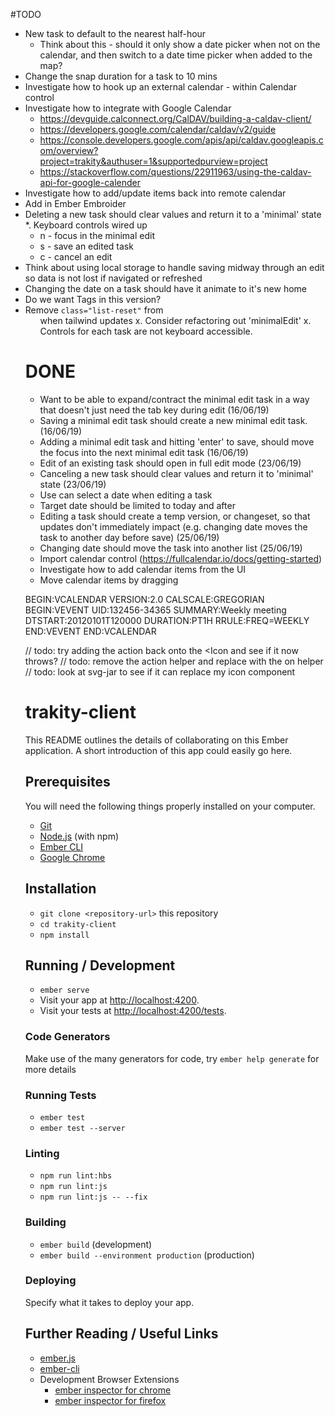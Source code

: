 #TODO
* New task to default to the nearest half-hour
  * Think about this - should it only show a date picker when not on the calendar, and then switch to a date time picker when added to the map?
* Change the snap duration for a task to 10 mins
* Investigate how to hook up an external calendar - within Calendar control
* Investigate how to integrate with Google Calendar 
   - https://devguide.calconnect.org/CalDAV/building-a-caldav-client/
   - https://developers.google.com/calendar/caldav/v2/guide
   - https://console.developers.google.com/apis/api/caldav.googleapis.com/overview?project=trakity&authuser=1&supportedpurview=project
   - https://stackoverflow.com/questions/22911963/using-the-caldav-api-for-google-calender
* Investigate how to add/update items back into remote calendar
* Add in Ember Embroider
* Deleting a new task should clear values and return it to a 'minimal' state
*. Keyboard controls wired up
  - n - focus in the minimal edit
  - s - save an edited task
  - c - cancel an edit
* Think about using local storage to handle saving midway through an edit so data is not lost if navigated or refreshed
* Changing the date on a task should have it animate to it's new home
* Do we want Tags in this version?  
* Remove `class="list-reset"` from <ul> when tailwind updates 
x. Consider refactoring out 'minimalEdit'
x. Controls for each task are not keyboard accessible. 

# DONE
* Want to be able to expand/contract the minimal edit task in a way that doesn't just need the tab key during edit (16/06/19)
* Saving a minimal edit task should create a new minimal edit task. (16/06/19)
* Adding a minimal edit task and hitting 'enter' to save, should move the focus into the next minimal edit task (16/06/19)
* Edit of an existing task should open in full edit mode (23/06/19)
* Canceling a new task should clear values and return it to 'minimal' state (23/06/19)
* Use can select a date when editing a task
* Target date should be limited to today and after
* Editing a task should create a temp version, or changeset, so that updates don't immediately impact (e.g. changing date moves the task to another day before save) (25/06/19)
* Changing date should move the task into another list (25/06/19)
* Import calendar control (https://fullcalendar.io/docs/getting-started)
* Investigate how to add calendar items from the UI
* Move calendar items by dragging


BEGIN:VCALENDAR
VERSION:2.0
CALSCALE:GREGORIAN
BEGIN:VEVENT
UID:132456-34365
SUMMARY:Weekly meeting
DTSTART:20120101T120000
DURATION:PT1H
RRULE:FREQ=WEEKLY
END:VEVENT
END:VCALENDAR


//    todo: try adding the action back onto the <Icon and see if it now throws?
//    todo: remove the action helper and replace with the on helper
//    todo: look at svg-jar to see if it can replace my icon component



# trakity-client

This README outlines the details of collaborating on this Ember application.
A short introduction of this app could easily go here.

## Prerequisites

You will need the following things properly installed on your computer.

* [Git](https://git-scm.com/)
* [Node.js](https://nodejs.org/) (with npm)
* [Ember CLI](https://ember-cli.com/)
* [Google Chrome](https://google.com/chrome/)

## Installation

* `git clone <repository-url>` this repository
* `cd trakity-client`
* `npm install`

## Running / Development

* `ember serve`
* Visit your app at [http://localhost:4200](http://localhost:4200).
* Visit your tests at [http://localhost:4200/tests](http://localhost:4200/tests).

### Code Generators

Make use of the many generators for code, try `ember help generate` for more details

### Running Tests

* `ember test`
* `ember test --server`

### Linting

* `npm run lint:hbs`
* `npm run lint:js`
* `npm run lint:js -- --fix`

### Building

* `ember build` (development)
* `ember build --environment production` (production)

### Deploying

Specify what it takes to deploy your app.

## Further Reading / Useful Links

* [ember.js](https://emberjs.com/)
* [ember-cli](https://ember-cli.com/)
* Development Browser Extensions
  * [ember inspector for chrome](https://chrome.google.com/webstore/detail/ember-inspector/bmdblncegkenkacieihfhpjfppoconhi)
  * [ember inspector for firefox](https://addons.mozilla.org/en-US/firefox/addon/ember-inspector/)

